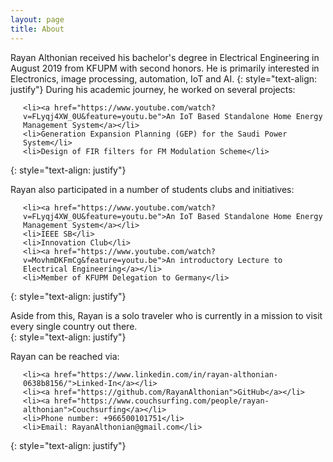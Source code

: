 ```yaml
---
layout: page
title: About
---
```

Rayan Althonian received his bachelor's degree in Electrical Engineering in August
2019 from KFUPM with second honors. He is primarily interested in Electronics, image processing, automation, IoT and AI.
{: style="text-align: justify"}
During his academic journey, he worked on several projects:

<ul style="padding-left:20px">

    <li><a href="https://www.youtube.com/watch?v=FLyqj4XW_0U&feature=youtu.be">An IoT Based Standalone Home Energy Management System</a></li>
    <li>Generation Expansion Planning (GEP) for the Saudi Power System</li>
    <li>Design of FIR filters for FM Modulation Scheme</li>
</ul>

{: style="text-align: justify"}

Rayan also participated in a number of students clubs and initiatives:

<ul style="padding-left:20px">

    <li><a href="https://www.youtube.com/watch?v=FLyqj4XW_0U&feature=youtu.be">An IoT Based Standalone Home Energy Management System</a></li>
    <li>IEEE SB</li>
    <li>Innovation Club</li>
    <li><a href="https://www.youtube.com/watch?v=MovhmDKFmCg&feature=youtu.be">An introductory Lecture to Electrical Engineering</a></li>
    <li>Member of KFUPM Delegation to Germany</li>

</ul>
{: style="text-align: justify"}

Aside from this, Rayan is a solo traveler who is currently in a mission to visit every single country out there.  
{: style="text-align: justify"}

Rayan can be reached via:

<ul style="padding-left:20px">

    <li><a href="https://www.linkedin.com/in/rayan-althonian-0638b8156/">Linked-In</a></li>
    <li><a href="https://github.com/RayanAlthonian">GitHub</a></li>
    <li><a href="https://www.couchsurfing.com/people/rayan-althonian">Couchsurfing</a></li>
    <li>Phone number: +966500101751</li>
    <li>Email: RayanAlthonian@gmail.com</li>

</ul>
{: style="text-align: justify"}
